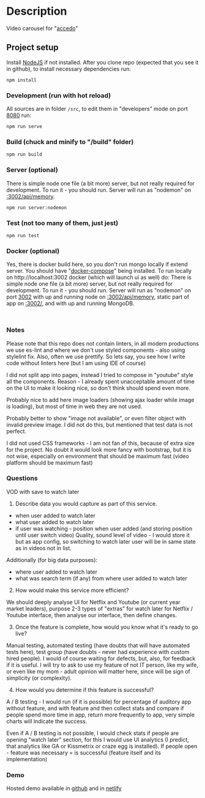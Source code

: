 # Description
Video carousel for "[accedo](https://www.accedo.tv)"

## Project setup
Install [NodeJS](https://nodejs.org/) if not installed. After you clone repo (expected that you see it in github), to install necessary dependencies run:
```
npm install
```

### Development (run with hot reload)
All sources are in folder `/src`, to edit them in "developers" mode on port [8080](http://localhost:8080) run:
```
npm run serve
```

### Build (chuck and minify to "/build" folder)
```
npm run build
```

### Server (optional)
There is simple node one file (a bit more) server, but not really required for development. To run it - you should run. Server will run as "nodemon" on [:3002/api/memory](http://localhost:3002/api/memory).
```
npm run server:nodemon
```


### Test (not too many of them, just jest)
```
npm run test
```

### Docker (optional)
Yes, there is docker build here, so you don't run mongo locally if extend server. You should have "[docker-compose](https://docs.docker.com/compose/install/)" being installed. To run locally on http://localhost:3002 docker (which will launch ui as well) do:
There is simple node one file (a bit more) server, but not really required for development. To run it - you should run. Server will run as "nodemon" on port [3002](http://localhost:3002/) with up and running node on [:3002/api/memory](http://localhost:3002/api/memory), static part of app on [:3002/](http://localhost:3002), and with up and running MongoDB.
```


```

### Notes

Please note that this repo does not contain linters, in all modern productions we use es-lint and where we don't use styled components - also using stylelint fix. Also, often we use prettify. So lets say, you see how I write code without linters here (but I am using IDE of course)

I did not split app into pages, instead I tried to compose in "youtube" style all the components. Reason - I already spent unacceptable amount of time on the UI to make it looking nice, so don't think should spend even more.

Probably nice to add here image loaders (showing ajax loader while image is loading), but most of time in web they are not used.

Probably better to show "image not available", or even filter object with invalid preview image. I did not do this, but mentioned that test data is not perfect.

I did not used CSS frameworks - I am not fan of this, because of extra size for the project. No doubt it would look more fancy with bootstrap, but it is not wise, especially on environment that should be maximum fast (video platform should be maximum fast)

### Questions

VOD with save to watch later
 1. Describe data you would capture as part of this service.
 - when user added to watch later
 - what user added to watch later
 - if user was watching - position when user added (and storing position until user switch video)
 Quality, sound level of video - I would store it but as app config, so switching to watch later user will be in same state as in videos not in list. 
 
 Additionally (for big data purposes):
 - where user added to watch later
 - what was search term (if any) from where user added to watch later
 
 2. How would make this service more efficient?
 
 We should deeply analyse UI for Netflix and Youtube (or current year market leaders), purpose 2-3 types of "extras" for watch later for Netflix / Youtube interface, then analyse our interface, then define changes. 
 
 3. Once the feature is complete, how would you know what it's ready to go live?
 
 Manual testing, automated testing (have doubts that will have automated tests here), test group (have doubts - never had experience with custom hired people). I would of course waiting for defects, but, also, for feedback if it is useful.
 I will try to ask to use my feature of not IT person, like my wife, or even like my mom - adult opinion will matter here, since will be sign of simplicity (or complexity).
 
 4. How would you determine if this feature is successful?
 
 A / B testing - I would run (if it is possible) for percentage of auditory app without feature, and with feature and then collect stats and compare if people spend more time in app, return more frequently to app, very simple charts will indicate the success.
 
 Even if A / B testing is not possible, I would check stats if people are opening "watch later" section, for this I would use UI analytics (I predict, that analytics like GA or Kissmetrix or craze egg is installed). If people open - feature was necessary = is successful (feature itself and its implementation)
 
 ### Demo
 Hosted demo available in [github](https://sonnenhaft.github.io) and in [netlify](video-carousel-vlad) 